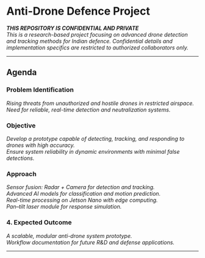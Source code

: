 # Anti-Drone Defence Project  

**_THIS REPOSITORY IS CONFIDENTIAL AND PRIVATE_**  
_This is a research-based project focusing on advanced drone detection and tracking methods for Indian defence. Confidential details and implementation specifics are restricted to authorized collaborators only._  

---

## Agenda  

### **Problem Identification**  
_Rising threats from unauthorized and hostile drones in restricted airspace._ 
_Need for reliable, real-time detection and neutralization systems._  

### **Objective**  
_Develop a prototype capable of detecting, tracking, and responding to drones with high accuracy._  
_Ensure system reliability in dynamic environments with minimal false detections._  

### **Approach**  
_Sensor fusion: Radar + Camera for detection and tracking._  
_Advanced AI models for classification and motion prediction._  
_Real-time processing on Jetson Nano with edge computing._  
_Pan–tilt laser module for response simulation._  

### **4. Expected Outcome**  
_A scalable, modular anti-drone system prototype._  
_Workflow documentation for future R&D and defense applications._  

---
